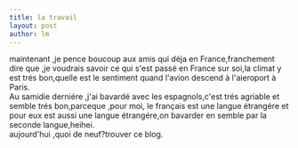 ```yaml
---
title: la travail  
layout: post
author: lm
---
```

<p>maintenant  ,je pence boucoup aux amis qui déja en France,franchement dire que ,je voudrais savoir ce qui s'est passé en France sur soi,la climat y est trés bon,quelle est le sentiment quand l'avion descend à l'aieroport à Paris.<br />
Au samidie derniére ,j'ai bavardé avec les espagnols,c'est trés agriable et semble trés bon,parceque ,pour moi, le français est une langue étrangére et pour eux est aussi une langue étrangére,on bavarder en semble par la seconde langue,heihei.<br />
aujourd'hui ,quoi de neuf?trouver ce blog.</p>
